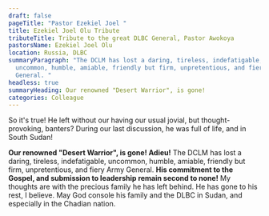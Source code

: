 ```yaml
---
draft: false
pageTitle: "Pastor Ezekiel Joel "
title: Ezekiel Joel Olu Tribute
tributeTitle: Tribute to the great DLBC General, Pastor Awokoya
pastorsName: Ezekiel Joel Olu
location: Russia, DLBC
summaryParagraph: "The DCLM has lost a daring, tireless, indefatigable,
  uncommon, humble, amiable, friendly but firm, unpretentious, and fiery Army
  General. "
headless: true
summaryHeading: Our renowned "Desert Warrior", is gone!
categories: Colleague
---
```

So it's true! He left without our having our usual jovial, but thought-provoking, banters? During our last discussion, he was full of life, and in South Sudan! 


**Our renowned "Desert Warrior", is gone! Adieu!** The DCLM has lost a daring, tireless, indefatigable, uncommon, humble, amiable, friendly but firm, unpretentious, and fiery Army General. **His commitment to the Gospel, and submission to leadership remain second to none!** My thoughts are with the precious family he has left behind. He has gone to his rest, I believe. May God console his family and the DLBC in Sudan, and especially in the Chadian nation.
